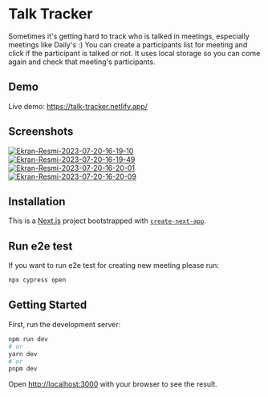 # Talk Tracker

Sometimes it's getting hard to track who is talked in meetings, especially meetings like Daily's :)
You can create a participants list for meeting and click if the participant is talked or not.
It uses local storage so you can come again and check that meeting's participants.

## Demo

Live demo: https://talk-tracker.netlify.app/

## Screenshots

<a href="https://ibb.co/SP3166w"><img src="https://i.ibb.co/L8Zq00d/Ekran-Resmi-2023-07-20-16-19-10.png" alt="Ekran-Resmi-2023-07-20-16-19-10" border="0"></a>
<a href="https://ibb.co/NSZJPdG"><img src="https://i.ibb.co/5FBSygJ/Ekran-Resmi-2023-07-20-16-19-49.png" alt="Ekran-Resmi-2023-07-20-16-19-49" border="0"></a>
<a href="https://ibb.co/4mFqRJT"><img src="https://i.ibb.co/JBc1jC7/Ekran-Resmi-2023-07-20-16-20-01.png" alt="Ekran-Resmi-2023-07-20-16-20-01" border="0"></a>
<a href="https://ibb.co/H7JD08d"><img src="https://i.ibb.co/31JywZz/Ekran-Resmi-2023-07-20-16-20-09.png" alt="Ekran-Resmi-2023-07-20-16-20-09" border="0"></a>

## Installation

This is a [Next.js](https://nextjs.org/) project bootstrapped with [`create-next-app`](https://github.com/vercel/next.js/tree/canary/packages/create-next-app).

## Run e2e test

If you want to run e2e test for creating new meeting please run:

```bash
npx cypress open
```

## Getting Started

First, run the development server:

```bash
npm run dev
# or
yarn dev
# or
pnpm dev
```

Open [http://localhost:3000](http://localhost:3000) with your browser to see the result.
